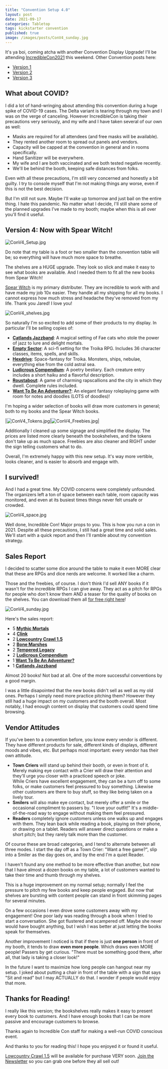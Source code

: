 ```yaml
---
title: "Convention Setup 4.0"
layout: post
date: 2021-09-17
categories: Tabletop
tags: kickstarter convention
published: true
image: /images/posts/ConV4_sunday.jpg
---
```


It's ya boi, coming atcha with another Convention Display Upgrade! I'll be attending [IncredibleCon2021](https://www.incrediblecon.com/) this weekend. Other Convention posts here:

 - [Version 1](/david/2019/10/convention-breakdown)
 - [Version 2](/david/2020/02/ConventionV2)
 - [Version 3](/david/2021/06/ConventionV3)

## What about COVID?

I did a lot of hand-wringing about attending this convention during a huge spike of COVID-19 cases. The Delta variant is tearing through my town and I was on the verge of canceling. However IncredibleCon is taking their precautions very seriously, and my wife and I have taken several of our own as well:

 - Masks are required for all attendees (and free masks will be available).
 - They rented another room to spread out panels and vendors.
 - Capacity will be capped at the convention in general and in rooms specifically.
 - Hand Sanitizer will be everywhere.
 - My wife and I are both vaccinated and we both tested negative recently.
 - We'll be behind the booth, keeping safe distances from folks.

Even with all these precautions, I'm still very concerned and honestly a bit guilty. I try to console myself that I'm not making things any worse, even if this is not the best decision. 

But I'm still not sure. Maybe I'll wake up tomorrow and just bail on the entire thing. I hate this pandemic. No matter what I decide, I'll still share some of the planned upgrades I've made to my booth; maybe when this is all over you'll find it useful.

## Version 4: Now with Spear Witch!

![ConV4_Setup.jpg](/images/posts/ConV4_Setup.jpg)

Do note that my table is a foot or two smaller than the convention table will be; so everything will have much more space to breathe.

The shelves are a HUGE upgrade. They look so slick and make it easy to see what books are available. And I needed them to fit all the new books from Spear Witch!

[Spear Witch](https://spearwitch.com/) is my primary distributer. They are incredible to work with and have made my job 10x easier. They handle all my shipping for all my books. I cannot express how much stress and headache they've removed from my life. Thank you Jared! I love you!

![ConV4_shelves.jpg](/images/posts/ConV4_shelves.jpg)

So naturally I'm so excited to add some of their products to my display. In particular I'll be selling copies of:

 - [**Catlands Jazzband**](https://spearwitch.com/products/the-catlands-jazzband-gazetter): A magical setting of Fae cats who stole the power of jazz to lure and delight mortals.
 - [**Empty Sector**](https://spearwitch.com/products/empty-sector): A sci-fi setting for the Troika RPG. Includes 36 character classes, items, spells, and skills.
 - [**Hexdrive**](https://spearwitch.com/products/hexdrive): Space-fantasy for Troika. Monsters, ships, nebulae, everything else from the cold astral sea.
 - [**Ludicrous Compendium**](https://spearwitch.com/products/the-ludicrous-compendium-first-omnibus-edition): A poetry bestiary. Each creature entry includes 
a short haiku and a flavorful description. 
 - [**Roustabout**](https://spearwitch.com/products/roustabout): A game of charming rapscallions and the city in which they dwell. Complete rules included.
 - [**Want To Be An Adventurer?**](https://spearwitch.com/products/so-you-want-to-be-an-adventurer): An elegant fantasy roleplaying game with room for notes and doodles (LOTS of doodles)!

I'm hoping a wider selection of books will draw more customers in general; both to my books and the Spear Witch books.

|![ConV4_Tokens.jpg](/images/posts/ConV4_Tokens.jpg)|![ConV4_Freebies.jpg](/images/posts/ConV4_Freebies.jpg)|

Additionally I cleaned up some signage and simplified the display. The prices are listed more clearly beneath the bookshelves, and the tokens don't take up as much space. Freebies are also cleaner and RIGHT under the sign telling customers what to do.

Overall, I'm extremely happy with this new setup. It's way more vertible, looks cleaner, and is easier to absorb and engage with.

## I survived!

And I had a great time. My COVID concerns were completely unfounded. The organizers left a ton of space between each table, room capacity was monitored, and even at its busiest times things never felt unsafe or crowded.

![ConV4_space.jpg](/images/posts/ConV4_space.jpg)

Well done, Incredible Con! Major props to you. This is how you run a con in 2021. Despite all these precautions, I still had a great time and solid sales. We'll start with a quick report and then I'll ramble about my convention strategy.

## Sales Report

I decided to scatter some dice around the table to make it even MORE clear that these are RPGs and dice nerds are welcome. It worked like a charm.

Those and the freebies, of course. I don't think I'd sell ANY books if it wasn't for the incredible RPGs I can give away. They act as a pitch for RPGs for people who don't know them AND a teaser for the quality of books on the shelves. You can download them all [for free right here](/patreon)!

![ConV4_sunday.jpg](/images/posts/ConV4_sunday.jpg)

Here's the sales report:

- 5 [**Mythic Mortals**](/mythic-mortals)
- 4 [**Clink**](/clink)
- 2 [**Lowcountry Crawl 1.5**](/lowcountry-crawl)
- 2 [**Bone Marshes**](/bone-marshes)
- 2 [**Tempered Legacy**](/tempered-legacy)
- 2 [**Ludicrous Compendium**](https://spearwitch.com/products/the-ludicrous-compendium-first-omnibus-edition)
- 1 [**Want To Be An Adventurer?**](https://spearwitch.com/products/so-you-want-to-be-an-adventurer)
- 1 [**Catlands Jazzband**](https://spearwitch.com/products/the-catlands-jazzband-gazetter)

Almost 20 books! Not bad at all. One of the more successful conventions by a good margin. 

I was a little disapointed that the new books didn't sell as well as my old ones. Perhaps I simply need more practice pitching them? However they still had a huge impact on my customers and the booth overall. Most notably, I had enough content on display that customers could spend time browsing.

## Vendor Attitudes

If you've been to a convention before, you know every vendor is different. They have different products for sale, different kinds of displays, different moods and vibes, etc. But perhaps most important: every vendor has their own attitude. 

 - **Town Criers** will stand up behind their booth, or even in front of it. Merely making eye contact with a Crier will draw their attention and they'll urge you closer with a practiced speech or joke.  
 While Criers have excellent engagement, they can be a turn off to some folks, or make customers feel pressured to buy something. Likewise other customers are there to buy stuff, so they like being taken on a lively tour.  
 - **Smilers** will also make eye contact, but merely offer a smile or the occasional compliment to passers by. "I love your outfit!" It's a  middle-of-the-road way to engage without making them feel pressured.
 - **Readers** completely ignore customers unless one walks up and engages with them. They lean back while reading a book, playing on their phone, or drawing on a tablet. Readers will answer direct questions or make a short pitch; but they rarely talk more than the customer.

Of course these are broad categories, and I tend to alternate between all three modes. I start the day off as a Town Crier: "Want a free game?", slip into a Smiler as the day goes on, and by the end I'm a quiet Reader.

I haven't found any one method to be more effective than another, but now that I have almost a dozen books on my table, a lot of customers wanted to take their time and thumb through my shelves. 

This is a huge improvement on my normal setup; normally I feel the pressure to pitch my few books and keep people engaged. But now that shelves are bursting with content people can stand in front skimming pages for several minutes.

On a few occasions I even drove some customers away with my engagement! One poor lady was reading through a book when I tried to start a conversation. She got flustered and scampered off. Maybe she never would have bought anything, but I wish I was better at just letting the books speak for themselves.

Another improvement I noticed is that if there is just **one person** in front of my booth, it tends to draw **even more people**. Which draws even MORE people! Passers by get curious. "There must be something good there, after all, that lady is taking a closer look!"

In the future I want to maximize how long people can hangout near my setup. I joked about putting a chair in front of the table with a sign that says "Sit and read" but I may ACTUALLY do that. I wonder if people would enjoy that more.

## Thanks for Reading!

I really like this version; the bookshelves really makes it easy to present every book to customers. And I have enough books that I can be more passive and encourage customers to browse.

Thanks again to Incredible Con staff for making a well-run COVID conscious event. 

And thanks to you for reading this! I hope you enjoyed it or found it useful.

[Lowcountry Crawl 1.5](/lowcountry-crawl) will be available for purchase VERY soon. [Join the Newsletter](https://tinyletter.com/davidschirduan/subscribe) so you can grab one before they all sell out!

